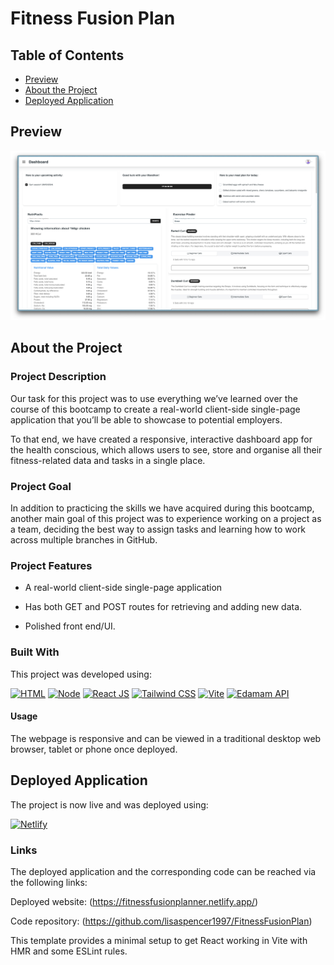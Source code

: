 # Fitness Fusion Plan


## Table of Contents
- [Preview](#Preview)
- [About the Project](#About)
- [Deployed Application](#Deployed)


## Preview

![Application Screenshot](./public/images/FFPscreenshot.png)


## About the Project

### Project Description

Our task for this project was to use everything we’ve learned over the course of this bootcamp to create a real-world client-side single-page application that you’ll be able to showcase to potential employers.

To that end, we have created a responsive, interactive dashboard app for the health conscious, which allows users to see, store and organise all their fitness-related data and tasks in a single place.

### Project Goal

In addition to practicing the skills we have acquired during this bootcamp, another main goal of this project was to experience working on a project as a team, deciding the best way to assign tasks and learning how to work across multiple branches in GitHub.

### Project Features

* A real-world client-side single-page application

* Has both GET and POST routes for retrieving and adding new data.

* Polished front end/UI.


### Built With

This project was developed using:

[![HTML][html-badge]][html-url]
[![Node][node-badge]][node-url]
[![React JS][react-badge]][react-url]
[![Tailwind CSS][tailwind-badge]][tailwind-url]
[![Vite][vite-badge]][vite-url]
[![Edamam API][edamam-badge]][edamam-url]


#### Usage

The webpage is responsive and can be viewed in a traditional desktop web browser, tablet or phone once deployed.


## Deployed Application

The project is now live and was deployed using:

[![Netlify][netlify-badge]][netlify-url]


### Links

The deployed application and the corresponding code can be reached via the following links:

Deployed website: (https://fitnessfusionplanner.netlify.app/)

Code repository: (https://github.com/lisaspencer1997/FitnessFusionPlan)



<!-- Button images and links -->

[html-badge]: https://img.shields.io/badge/HTML-red?style=for-the-badge&logo=HTML5&logoColor=white
[css-badge]: https://img.shields.io/badge/CSS-blue?style=for-the-badge&logo=CSS3&logoColor=white
[js-badge]: https://img.shields.io/badge/JavaScript-F0DB4F?style=for-the-badge&logo=Javascript&logoColor=323330
[JavaScript-badge]: https://img.shields.io/badge/JavaScript-yellow?style=for-the-badge&logo=Javascript&logoColor=white
[jquery-badge]: https://img.shields.io/badge/jQuery-blue?style=for-the-badge&logo=jquery&logoColor=white
[boostrap-badge]: https://img.shields.io/badge/Bootstrap-purple?style=for-the-badge&logo=bootstrap&logoColor=white
[node-badge]: https://img.shields.io/badge/node.js-green?logo=node.js&logoColor=white
[react-badge]: https://img.shields.io/badge/react-blue?logo=react&logoColor=white
[tailwind-badge]: https://img.shields.io/badge/Tailwind%20CSS-blue?logo=tailwind%20css&logoColor=white
[vite-badge]: https://img.shields.io/badge/vite-purple?logo=react&logoColor=white
[edamam-badge]: https://img.shields.io/badge/Edamam_API-%23005a00?style=for-the-badge
[netlify-badge]: https://img.shields.io/badge/Netlify-blue?logo=netlify&logoColor=white


[html-url]: https://www.w3schools.com/html/
[css-url]: https://www.w3schools.com/css/default.asp
[js-url]: https://www.w3schools.com/js/default.asp
[jquery-url]: https://jquery.com/
[bootstrap-url]: https://getbootstrap.com/
[node-url]: https://nodejs.org/en/about
[react-url]: https://react.dev/
[tailwind-url]: https://tailwindcss.com/
[vite-url]: https://vitejs.dev/
[edamam-url]: https://www.edamam.com/
[netlify-url]: https://www.netlify.com/platform/?utm_medium=paid_search&utm_source=google&utm_campaign=GS_Connect:+Netlify+Brand&utm_term=netlify


This template provides a minimal setup to get React working in Vite with HMR and some ESLint rules.
